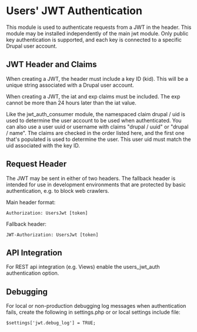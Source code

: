 # Users' JWT Authentication

This module is used to authenticate requests from a JWT in the header. This module
may be installed independently of the main jwt module. Only public key authentication
is supported, and each key is connected to a specific Drupal user account.

## JWT Header and Claims

When creating a JWT, the header must include a key ID (kid). This will be a unique
string associated with a Drupal user account.

When creating a JWT, the iat and exp claims must be included. The exp cannot be more than
24 hours later than the iat value.

Like the jwt_auth_consumer module, the namespaced claim drupal / uid is used to
determine the user account to be used when authenticated. You can also use a user
uuid or username with claims "drupal / uuid" or "drupal / name". The claims are
checked in the order listed here, and the first one that's populated is used to
determine the user. This user uid must match the uid associated with the key ID.

## Request Header

The JWT may be sent in either of two headers. The fallback header is intended for use
in development environments that are protected by basic authentication, e.g. to block
web crawlers.

Main header format:

    Authorization: UsersJwt [token]

Fallback header:

    JWT-Authorization: UsersJwt [token]

## API Integration

For REST api integration (e.g. Views) enable the users_jwt_auth authentication option.

## Debugging

For local or non-production debugging log messages when authentication fails,
create the following in settings.php or or local settings include file:

    $settings['jwt.debug_log'] = TRUE;

